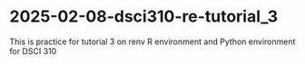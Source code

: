 # 2025-02-08-dsci310-re-tutorial_3
This is practice for tutorial 3 on renv R environment and Python environment for DSCI 310
